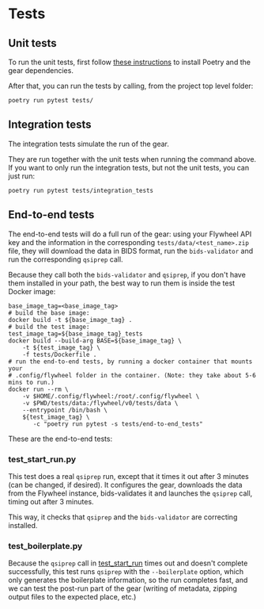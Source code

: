 # Tests

## Unit tests

To run the unit tests, first follow [these
instructions](../CONTRIBUTING.md#getting-started) to install Poetry and the gear
dependencies.

After that, you can run the tests by calling, from the project top level folder:

```shell
poetry run pytest tests/
```

## Integration tests

The integration tests simulate the run of the gear.

They are run together with the unit tests when running the command above. If you want
to only run the integration tests, but not the unit tests, you can just run:

```shell
poetry run pytest tests/integration_tests
```

## End-to-end tests

The end-to-end tests will do a full run of the gear: using your Flywheel API key and
the information in the corresponding `tests/data/<test_name>.zip` file, they will
download the data in BIDS format, run the `bids-validator` and run the corresponding
`qsiprep` call.

Because they call both the `bids-validator` and `qsiprep`, if you don't have them
installed in your path, the best way to run them is inside the test Docker image:

```shell
base_image_tag=<base_image_tag>
# build the base image:
docker build -t ${base_image_tag} .
# build the test image:
test_image_tag=${base_image_tag}_tests
docker build --build-arg BASE=${base_image_tag} \
    -t ${test_image_tag} \
    -f tests/Dockerfile .
# run the end-to-end tests, by running a docker container that mounts your
# .config/flywheel folder in the container. (Note: they take about 5-6 mins to run.)
docker run --rm \
    -v $HOME/.config/flywheel:/root/.config/flywheel \
    -v $PWD/tests/data:/flywheel/v0/tests/data \
    --entrypoint /bin/bash \
    ${test_image_tag} \
       -c "poetry run pytest -s tests/end-to-end_tests"
```

These are the end-to-end tests:

### test_start_run.py

This test does a real `qsiprep` run, except that it times it out after 3 minutes (can
be changed, if desired). It configures the gear, downloads the data from the Flywheel
instance, bids-validates it and launches the `qsiprep` call, timing out after 3
minutes.

This way, it checks that `qsiprep` and the `bids-validator` are correcting installed.

### test_boilerplate.py

Because the `qsiprep` call in [test_start_run](#test_start_runpy) times out and doesn't
complete successfully, this test runs `qsiprep` with the `--boilerplate` option, which
only generates the boilerplate information, so the run completes fast, and we can test
the post-run part of the gear (writing of metadata, zipping output files to the
expected place, etc.)

